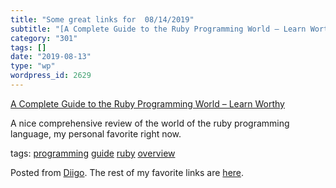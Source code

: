 ```yaml
---
title: "Some great links for  08/14/2019"
subtitle: "[A Complete Guide to the Ruby Programming World – Learn Worthy](https://learnworthy.net/a-complete-g..."
category: "301"
tags: []
date: "2019-08-13"
type: "wp"
wordpress_id: 2629
---
```

[A Complete Guide to the Ruby Programming World – Learn Worthy](https://learnworthy.net/a-complete-guide-to-the-ruby-programming-world/) 

A nice comprehensive review of the world of the ruby programming language, my personal favorite right now. 

 tags: [programming](https://www.diigo.com/user/pitosalas/programming) [guide](https://www.diigo.com/user/pitosalas/guide) [ruby](https://www.diigo.com/user/pitosalas/ruby) [overview](https://www.diigo.com/user/pitosalas/overview)

Posted from [Diigo](https://www.diigo.com). The rest of my favorite links are [here](https://www.diigo.com/user/pitosalas).